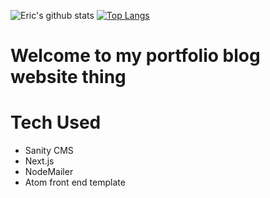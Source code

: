 ![Eric's github stats](https://github-readme-stats.vercel.app/api?username=erics1337)
[![Top Langs](https://github-readme-stats.vercel.app/api/top-langs/?username=erics1337)](https://github.com/erics1337/github-readme-stats)

# Welcome to my portfolio blog website thing


# Tech Used
+ Sanity CMS
+ Next.js
+ NodeMailer
+ Atom front end template